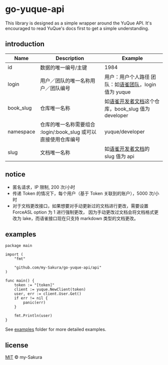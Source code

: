 # go-yuque-api

This library is designed as a simple wrapper around the YuQue API. It's encouraged to read YuQue's docs first to get a simple understanding.

## introduction

| Name      | Description                                                     | Example                                                                                     |
| --------- | --------------------------------------------------------------- | ------------------------------------------------------------------------------------------- |
| id        | 数据的唯一编号/主键                                             | 1984                                                                                        |
| login     | 用户／团队的唯一名称用户／团队编号                              | 用户：用户个人路径 团队：如[语雀团队](https://www.yuque.com/yuque/)，login 值为 yuque       |
| book_slug | 仓库唯一名称                                                    | 如[语雀开发者文档](https://www.yuque.com/yuque/developer)这个仓库，book_slug 值为 developer |
| namespace | 仓库的唯一名称需要组合 :login/:book_slug 或可以直接使用仓库编号 | yuque/developer                                                                             |
| slug      | 文档唯一名称                                                    | 如[语雀开发者文档](https://www.yuque.com/yuque/developer/api)的 slug 值为 api               |

## notice

- 匿名请求，IP 限制, 200 次/小时
- 传递 Token 的情况下，每个用户（基于 Token 关联到的账户），5000 次/小时
- 对于文档更改接口，如果想要对手动更新过的文档进行更改，需要设置 ForceASL option 为 1 进行强制更改，
  因为手动更改过文档会将文档格式更改为 lake，而语雀接口现在只支持 markdown 类型的文档更改。

## examples

```
package main

import (
	"fmt"

	"github.com/my-Sakura/go-yuque-api/api"
)

func main() {
	token := "[token]"
	client := yuque.NewClient(token)
	user, err := client.User.Get()
	if err != nil {
		panic(err)
	}

	fmt.Println(user)
}
```

See [examples](https://github.com/my-Sakura/go-yuque-api/tree/main/examples) folder for more detailed examples.

## license

[MIT](https://github.com/my-Sakura/go-yuque-api/blob/main/LICENSE) © my-Sakura
